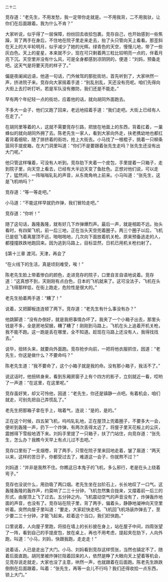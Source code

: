     二十二 

   竞存道：“老先生，不用发愁，我一定带你走就是。一不用我背，二不用我驮，让你们在后面跟着。我为什么不肯？”

   大家听说，似乎得了一层保障，纷纷回去收拾包裹。竞存自己，也开始感到一些焦躁，背了两手在身后，不住地在院子里走来走去，抬了头只管向天上看看。那歪斜在天上的大半轮明月，似乎减少了她的光辉。绿青色的天空，慢慢儿地，带了一些灰白色。天上的星星，本来就不少，现在可只剩着两三粒比较明亮一点的，伴着月亮下沉。天空里并没有什么风，可是全身都感到凉阴阴的，便道：“刘妈，预备走吧。这天气是将要天亮的样子了。”

   偏是夜阑闻远语，他道一句话，门外候驾的那批街坊，首先听到了，大家哄然一声，挤进院子来。竞存向大家摇着手道：“别乱别乱，天还没有亮呢。咱们先得向大街上去打听打听。若是军队没有撤防，我们还是不能走。”

   早有两个年纪轻一点的街坊，应着他的话，就向胡同外面跑去。

   不多大一会子，他们又跑了回来，老远地招着手道：“我们走吧。大街上已经有人在走了。”

   在胡同里等着的人，这就不需要竞存引路，把放在地面上的东西，背着扛着，一巢蜂似的就向胡同外拥了去。陈老先生一家人，看到大家向外走，扶老携幼地也都扛着背着细软，随了排挤着的街坊，抢上大街去。小马找了一根棍子，挑着一只柳条篮同手提皮箱，在大门洞里叫道：“你们不是要跟着张先生走吗？张先生还没有出大门呢。”

   他只管这样嚷着，可没有人听到。竞存肋下夹着一个皮包，手里提着一只箱子，走到院子里，向天空上看去，已经有大半边天变了鱼肚色。正想对他们说，可以走了，猛然间，一阵嗡嗡轧轧的声音，从东南角响上前来。小马叫道：“张先生，这是飞机响吗？”

   竞存道：“等一等走吧。”

   小马道：“不能这样早就扔炸弹，我们冒险走吧。”

   竞存道：“你听！”

   随了这句话，轰隆轰隆，就有好几下炸弹爆烈声。最后一声，就是相距不远。抬头看时，有四架飞机，前一后三地，正在当头天空兜着圈子。两三个圈子以后，飞机已是低飞着离屋顶不远，啪啪啪地，几次向下面放着机关枪。原来预备逃走的人，都撞撞跌跌地跑回来。因为逃到马路上，目标显然，日机已用机关枪扫射了。

   §第十三章 渡河。天津，再会了

   “在火线下的生活，真是顷刻难受，唉！”

   陈老先生脸上带着惨白的颜色，走进竞存的院子，口里自言自语地说着。竞存道：“这真想不到，天刚刚有点白色，日本的飞机就来了。这可没法子，飞机在头上飞得那样低，在街上跑走，危险性是很大的。”

   老先生拍着两手道：“糟了！”

   说着，又把脚板连连顿了两下。竞存道：“老先生有什么事没有办？”

   他跳脚道：“没有办倒好，就是我把事情办坏了。我夹了一个小箱子出去，那里头钱是不多，全是房地契据，糟了糟了！刚刚到马路上，飞机在头上追着开机关枪，我不能不跑。这一跑是丢在哪里，全不知道。趁现在马路上还没有人，我得找找去。”

   说毕，扭转头来，就要向外面跑。竞存抢步向前，一把将他衣服抓住，因道：“老先生，你这是做什么？不要命吗？”

   陈老先生道：“我不要命了，这个小箱子就是我的命。没有那小箱子，我活不了。”

   说这话时，他扭转身来，看到东厢房窗子上有个四方的影子，立刻就近一看，哎哟了一声道：“在这里，在这里呢。”

   竞存虽好笑，却又可怜他，因道：“老先生，你还是镇静一点吧。有着机会，咱们就走，可别先把自己弄慌乱了。”

   老先生把那箱子拿在手上，喘着气，连说：“是的，是的。”

   正在这个时候，四五架飞机，呜呜轧轧地，正在屋顶上兜着圈子，不要多大一会，便听到轰隆一声，扔下一个炸弹，有两次丢得太近了，将屋子里天花板上的尘灰，震撼得下雪般地洒下来。刘妈手里提了一只箱子，扶了门站住，向竞存道：“张先生，怎么办？我瞧今天早上有点儿过不去吧。”

   竞存口里衔了一支烟卷，背了两手，只管在院子里来回地走着，皱了眉道：“两天以来，这样的苦日子，你都受过去了，难道这一会子，你就熬不过？”

   刘妈道：“并非是我熬不住。你瞧这日本鬼子的飞机，多么邪行，老是在头上绕着弯子。”

   竞存也没说什么，用劲吸了两口烟。老先生坐在台阶石上，长长地叹了一口气。这轰隆轰隆的轰炸声，约莫响了二三十分钟，飞机忽然集合拢来，又摆着前一后三的形式，由屋顶上飞了过去。五分钟之内，飞机震动空气的声音没有了，炸弹轰炸地面的声音，也没有了。竞存站在院子里，背了两手，偏着头，静静地凝神向天空里听着。突然向屋子里叫道：“要走，大家赶快走吧。飞机回飞机场装炸弹去了，至少要二三十分钟，才能飞起来。趁着这个当口，我们赶快跑。”

   口里说着，人向屋子里跑，将挂在墙上的长衫披在身上，站在屋子中间，四周张望了一阵，看到自己的手提皮包，放在桌上，再也不用考虑，提起夹在肋下，人向外跑，叫道：“小马，刘妈，快跟我跑，走走走！”

   说着话，人已是走出了大门。小马、刘妈看到竞存这样慌张，当然也镇定不了，随着后面直跑。胡同里被炸弹拦阻着回来的人，依然是睁了大眼向天上望着等机会，见竞存说走就走，大家也没了主意，哄然一声，也就跟着在后面跑。陈老先生跌跌倒倒在后面跟着，叫着：“张先生，再等一会儿不行吗？我们还得收拾一点东西，锁上大门。”

